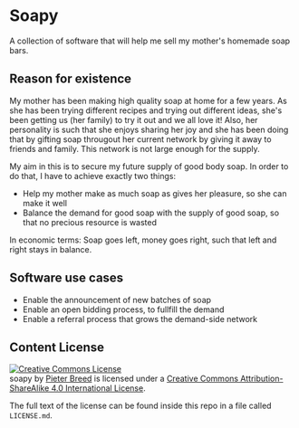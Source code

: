 Soapy
=====

A collection of software that will help me sell my mother's homemade soap bars.

Reason for existence
--------------------

My mother has been making high quality soap at home for a few years. As she has been trying different recipes and trying out different ideas, she's been getting us (her family) to try it out and we all love it! Also, her personality is such that she enjoys sharing her joy and she has been doing that by gifting soap througout her current network by giving it away to friends and family. This network is not large enough for the supply.

My aim in this is to secure my future supply of good body soap. In order to do that, I have to achieve exactly two things:

 - Help my mother make as much soap as gives her pleasure, so she can make it well
 - Balance the demand for good soap with the supply of good soap, so that no precious resource is wasted
 
In economic terms: Soap goes left, money goes right, such that left and right stays in balance.

Software use cases
------------------

 - Enable the announcement of new batches of soap
 - Enable an open bidding process, to fullfill the demand
 - Enable a referral process that grows the demand-side network

Content License
---------------

<a rel="license" href="http://creativecommons.org/licenses/by-sa/4.0/"><img alt="Creative Commons License" style="border-width:0" src="https://i.creativecommons.org/l/by-sa/4.0/88x31.png" /></a><br /><span xmlns:dct="http://purl.org/dc/terms/" property="dct:title">soapy</span> by <a xmlns:cc="http://creativecommons.org/ns#" href="http://pb.co.za/" property="cc:attributionName" rel="cc:attributionURL">Pieter Breed</a> is licensed under a <a rel="license" href="http://creativecommons.org/licenses/by-sa/4.0/">Creative Commons Attribution-ShareAlike 4.0 International License</a>.

The full text of the license can be found inside this repo in a file called `LICENSE.md`.

